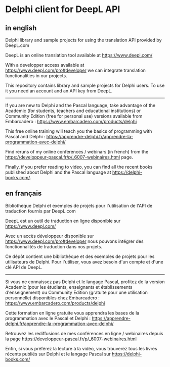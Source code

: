 # Delphi client for DeepL API

## in english

Delphi library and sample projects for using the translation API provided by DeepL.com

DeepL is an online translation tool available at https://www.deepl.com/

With a developper access available at https://www.deepl.com/pro#developer we can integrate translation functionalities in our projects.

This repository contains library and sample projects for Delphi users. To use it you need an account and an API key from DeepL.

-----

If you are new to Delphi and the Pascal language, take advantage of the Academic (for students, teachers and educational institutions) or Community Edition (free for personal use) versions available from Embarcadero :
https://www.embarcadero.com/products/delphi

This free online training will teach you the basics of programming with Pascal and Delphi :
https://apprendre-delphi.fr/apprendre-la-programmation-avec-delphi/

Find reruns of my online conferences / webinars (in french) from the https://developpeur-pascal.fr/p/_6007-webinaires.html page.

Finally, if you prefer reading to video, you can find all the recent books published about Delphi and the Pascal language at https://delphi-books.com/.

## en français

Bibliothèque Delphi et exemples de projets pour l'utilisation de l'API de traduction fournis par DeepL.com

DeepL est un outil de traduction en ligne disponible sur https://www.deepl.com/

Avec un accès développeur disponible sur https://www.deepl.com/pro#developer nous pouvons intégrer des fonctionnalités de traduction dans nos projets.

Ce dépôt contient une bibliothèque et des exemples de projets pour les utilisateurs de Delphi. Pour l'utiliser, vous avez besoin d'un compte et d'une clé API de DeepL.

-----

Si vous ne connaissez pas Delphi et le langage Pascal, profitez de la version Academic (pour les étudiants, enseignants et établissements d'enseignement) ou Community Edition (gratuite pour une utilisation personnelle) disponibles chez Embarcadero :
https://www.embarcadero.com/products/delphi

Cette formation en ligne gratuite vous apprendra les bases de la programmation avec le Pascal et Delphi :
https://apprendre-delphi.fr/apprendre-la-programmation-avec-delphi/

Retrouvez les rediffusions de mes conférences en ligne / webinaires depuis la page https://developpeur-pascal.fr/p/_6007-webinaires.html

Enfin, si vous préférez la lecture à la vidéo, vous trouverez tous les livres récents publiés sur Delphi et le langage Pascal sur https://delphi-books.com/
